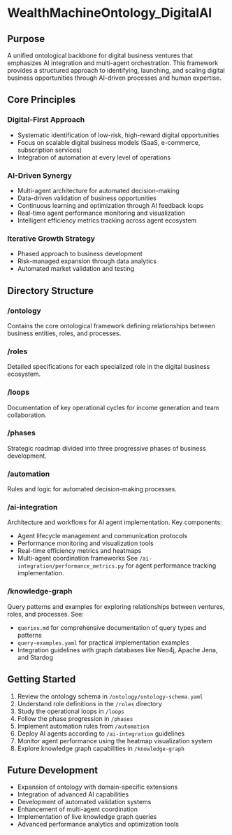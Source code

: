 # WealthMachineOntology_DigitalAI

## Purpose
A unified ontological backbone for digital business ventures that emphasizes AI integration and multi-agent orchestration. This framework provides a structured approach to identifying, launching, and scaling digital business opportunities through AI-driven processes and human expertise.

## Core Principles

### Digital-First Approach
- Systematic identification of low-risk, high-reward digital opportunities
- Focus on scalable digital business models (SaaS, e-commerce, subscription services)
- Integration of automation at every level of operations

### AI-Driven Synergy
- Multi-agent architecture for automated decision-making
- Data-driven validation of business opportunities
- Continuous learning and optimization through AI feedback loops
- Real-time agent performance monitoring and visualization
- Intelligent efficiency metrics tracking across agent ecosystem

### Iterative Growth Strategy
- Phased approach to business development
- Risk-managed expansion through data analytics
- Automated market validation and testing

## Directory Structure

### /ontology
Contains the core ontological framework defining relationships between business entities, roles, and processes.

### /roles
Detailed specifications for each specialized role in the digital business ecosystem.

### /loops
Documentation of key operational cycles for income generation and team collaboration.

### /phases
Strategic roadmap divided into three progressive phases of business development.

### /automation
Rules and logic for automated decision-making processes.

### /ai-integration
Architecture and workflows for AI agent implementation. Key components:
- Agent lifecycle management and communication protocols
- Performance monitoring and visualization tools
- Real-time efficiency metrics and heatmaps
- Multi-agent coordination frameworks
See `/ai-integration/performance_metrics.py` for agent performance tracking implementation.

### /knowledge-graph
Query patterns and examples for exploring relationships between ventures, roles, and processes. See:
- `queries.md` for comprehensive documentation of query types and patterns
- `query-examples.yaml` for practical implementation examples
- Integration guidelines with graph databases like Neo4j, Apache Jena, and Stardog

## Getting Started
1. Review the ontology schema in `/ontology/ontology-schema.yaml`
2. Understand role definitions in the `/roles` directory
3. Study the operational loops in `/loops`
4. Follow the phase progression in `/phases`
5. Implement automation rules from `/automation`
6. Deploy AI agents according to `/ai-integration` guidelines
7. Monitor agent performance using the heatmap visualization system
8. Explore knowledge graph capabilities in `/knowledge-graph`

## Future Development
- Expansion of ontology with domain-specific extensions
- Integration of advanced AI capabilities
- Development of automated validation systems
- Enhancement of multi-agent coordination
- Implementation of live knowledge graph queries
- Advanced performance analytics and optimization tools